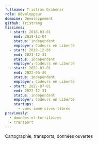 ```yaml
---
fullname: Tristram Gräbener
role: Développeur
domaine: Développement
github: Tristramg
missions:
  - start: 2018-03-01
    end: 2019-12-04
    status: independent
    employer: Codeurs en Liberté
  - start: 2019-12-06
    end: 2021-12-31
    status: independent
    employer: Codeurs en Liberté
  - start: 2022-01-01
    end: 2022-06-30
    status: independent
    employer: Codeurs en Liberté
  - start: 2022-07-01
    end: 2022-12-31
    status: independent
    employer: Codeurs en Liberté
    startups:
      - vues-immersives-libres
previously:
  - données-et-territoires
  - transport
---
```

Cartographie, transports, données ouvertes